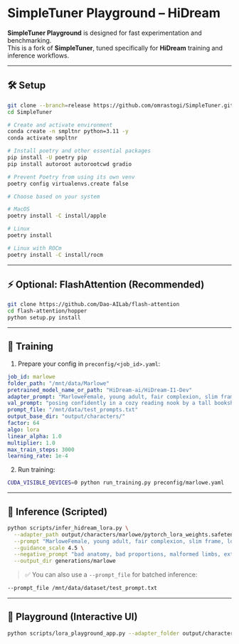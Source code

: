 # SimpleTuner Playground – HiDream

**SimpleTuner Playground** is designed for fast experimentation and benchmarking.  
This is a fork of **SimpleTuner**, tuned specifically for **HiDream** training and inference workflows.

---

## 🛠️ Setup

```bash
git clone --branch=release https://github.com/omrastogi/SimpleTuner.git
cd SimpleTuner

# Create and activate environment
conda create -n smpltnr python=3.11 -y
conda activate smpltnr

# Install poetry and other essential packages
pip install -U poetry pip 
pip install autoroot autorootcwd gradio

# Prevent Poetry from using its own venv
poetry config virtualenvs.create false
```

```bash
# Choose based on your system

# MacOS
poetry install -C install/apple

# Linux
poetry install

# Linux with ROCm
poetry install -C install/rocm
```

---

## ⚡ Optional: FlashAttention (Recommended)

```bash
git clone https://github.com/Dao-AILab/flash-attention
cd flash-attention/hopper
python setup.py install
```

---

## 🎯 Training

1. Prepare your config in `preconfig/<job_id>.yaml`:

```yaml
job_id: marlowe
folder_path: "/mnt/data/Marlowe"
pretrained_model_name_or_path: "HiDream-ai/HiDream-I1-Dev"
adapter_prompt: "MarloweFemale, young adult, fair complexion, slim frame, long wavy chestnut-brown hair parted to the side, blue-green almond eyes, defined arched brows, heart-shaped face and full lips"
val_prompt: "posing confidently in a cozy reading nook by a tall bookshelf, warm ambient lighting, casual attire"
prompt_file: "/mnt/data/test_prompts.txt"
output_base_dir: "output/characters/"
factor: 64
algo: lora
linear_alpha: 1.0
multiplier: 1.0
max_train_steps: 3000
learning_rate: 1e-4
```

2. Run training:

```bash
CUDA_VISIBLE_DEVICES=0 python run_training.py preconfig/marlowe.yaml
```

---

## 🧪 Inference (Scripted)

```bash
python scripts/infer_hidream_lora.py \
  --adapter_path output/characters/marlowe/pytorch_lora_weights.safetensors \
  --prompt "MarloweFemale, young adult, fair complexion, slim frame, long wavy chestnut-brown hair parted to the side, blue-green almond eyes, defined arched brows, heart-shaped face and full lips" \
  --guidance_scale 4.5 \
  --negative_prompt "bad anatomy, bad proportions, malformed limbs, extra limbs, missing fingers, mutated hands, deformed face, poorly drawn face, blurry eyes, disfigured features, unnatural expression, lowres, blurry, pixelated, watermark, logo, unnatural skin tone, glitch, artifact, noise, distortion, ugly" \
  --output_dir generations/marlowe
```

> ✅ You can also use a `--prompt_file` for batched inference:
```bash
--prompt_file /mnt/data/dataset/test_prompt.txt
```

---

## 🎨 Playground (Interactive UI)

```bash
python scripts/lora_playground_app.py --adapter_folder output/characters
```
